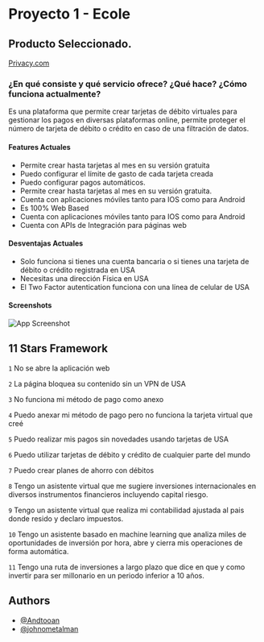 
# Proyecto 1 - Ecole

## Producto Seleccionado.

[Privacy.com](https://www.privacy.com)



### ¿En qué consiste y qué servicio ofrece? ¿Qué hace? ¿Cómo funciona actualmente?
Es una plataforma que permite crear tarjetas de débito virtuales para gestionar los pagos en diversas plataformas online, permite proteger el número de tarjeta de débito o crédito en caso de una filtración de datos. 
  
#### Features Actuales

- Permite crear hasta tarjetas al mes en su versión gratuita
- Puedo configurar el límite de gasto de cada tarjeta creada
- Puedo configurar pagos automáticos. 
- Permite crear hasta tarjetas al mes en su versión gratuita.
- Cuenta con aplicaciones móviles tanto para IOS como para Android
- Es 100% Web Based
- Cuenta con aplicaciones móviles tanto para IOS como para Android
- Cuenta con APIs de Integración para páginas web


#### Desventajas Actuales
- Solo funciona si tienes una cuenta bancaria o si tienes una tarjeta de débito o crédito registrada en USA
- Necesitas una dirección Física en USA
- El Two Factor autentication funciona con una línea de celular de USA
  
#### Screenshots

![App Screenshot](https://i.ibb.co/PhKFz6Q/3.jpg)

  
## 11 Stars Framework

`1`
No se abre la aplicación web

`2`
La página bloquea su contenido sin un VPN de USA

`3`
No funciona mi método de pago como anexo

`4`
Puedo anexar mi método de pago pero no funciona la tarjeta virtual que creé

`5`
Puedo realizar mis pagos sin novedades usando tarjetas de USA

`6`
Puedo utilizar tarjetas de débito y crédito de cualquier parte del mundo 

`7`
Puedo crear planes de ahorro con débitos

`8`
Tengo un asistente virtual que me sugiere inversiones internacionales en diversos instrumentos financieros incluyendo capital riesgo.

`9`
Tengo un asistente virtual que realiza mi contabilidad ajustada al pais donde resido y declaro impuestos.

`10`
Tengo un asistente basado en machine learning que analiza miles de oportunidades de inversión por hora, abre y cierra mis operaciones de forma automática.

`11`
Tengo una ruta de inversiones a largo plazo que dice en que y como invertir para ser millonario en un periodo inferior a 10 años.  



  
## Authors

- [@Andtooan ](https://github.com/Andtooan)
- [@johnometalman](https://www.github.com/johnometalman)


  

